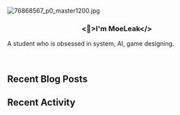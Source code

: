 ![76868567_p0_master1200.jpg](https://s2.loli.net/2025/02/22/rEfIDjx7qOXwJC5.jpg)

### <div align="center"><👀>I'm MoeLeak</>

A student who is obsessed in system, AI, game designing. </div>

<br/>

## Recent Blog Posts

<!-- BLOG-POST-LIST:START -->

<!-- BLOG-POST-LIST:END -->

## Recent Activity
<!--START_SECTION:activity-->

<!--END_SECTION:activity-->

